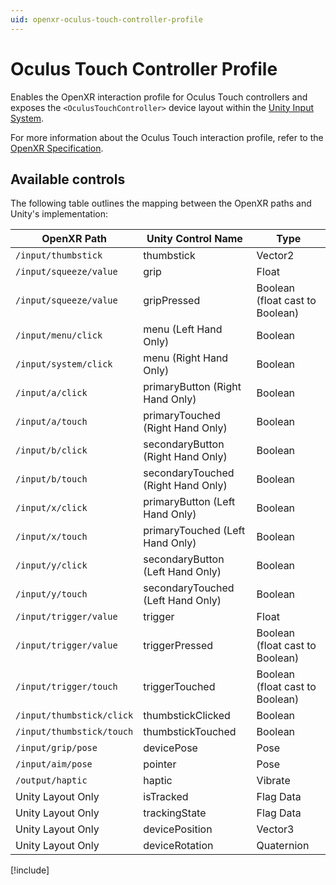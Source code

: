 ```yaml
---
uid: openxr-oculus-touch-controller-profile
---
```

# Oculus Touch Controller Profile

Enables the OpenXR interaction profile for Oculus Touch controllers and exposes the `<OculusTouchController>` device layout within the [Unity Input System](https://docs.unity3d.com/Packages/com.unity.inputsystem@1.0/manual/).

For more information about the Oculus Touch interaction profile, refer to the [OpenXR Specification](https://www.khronos.org/registry/OpenXR/specs/1.0/html/xrspec.html#_oculus_touch_controller_profile).

## Available controls

The following table outlines the mapping between the OpenXR paths and Unity's implementation:

| OpenXR Path | Unity Control Name | Type |
|----|----|----|
|`/input/thumbstick`| thumbstick | Vector2 |
|`/input/squeeze/value`| grip | Float |
|`/input/squeeze/value`| gripPressed | Boolean (float cast to Boolean) |
|`/input/menu/click`| menu (Left Hand Only)| Boolean |
|`/input/system/click`| menu (Right Hand Only)| Boolean |
|`/input/a/click`| primaryButton (Right Hand Only) | Boolean |
|`/input/a/touch`| primaryTouched (Right Hand Only) | Boolean |
|`/input/b/click`| secondaryButton (Right Hand Only) | Boolean |
|`/input/b/touch`| secondaryTouched (Right Hand Only) | Boolean |
|`/input/x/click`| primaryButton (Left Hand Only) | Boolean |
|`/input/x/touch`| primaryTouched (Left Hand Only) | Boolean |
|`/input/y/click`| secondaryButton (Left Hand Only) | Boolean |
|`/input/y/touch`| secondaryTouched (Left Hand Only) | Boolean |
|`/input/trigger/value`| trigger | Float |
|`/input/trigger/value`| triggerPressed | Boolean (float cast to Boolean) |
|`/input/trigger/touch`| triggerTouched| Boolean (float cast to Boolean) |
|`/input/thumbstick/click`| thumbstickClicked | Boolean |
|`/input/thumbstick/touch`| thumbstickTouched | Boolean |
|`/input/grip/pose` | devicePose | Pose |
|`/input/aim/pose` | pointer | Pose |
|`/output/haptic` | haptic | Vibrate |
| Unity Layout Only  | isTracked | Flag Data |
| Unity Layout Only  | trackingState | Flag Data |
| Unity Layout Only  | devicePosition | Vector3 |
| Unity Layout Only  | deviceRotation | Quaternion |

[!include[](snippets/unity-layout.md)]
